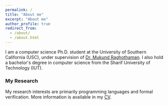 ```yaml
---
permalink: /
title: "About me"
excerpt: "About me"
author_profile: true
redirect_from: 
  - /about/
  - /about.html
---
```

I am a computer science Ph.D. student at the University of Southern California (USC), under supervision of [Dr. Mukund Raghothaman](https://r-mukund.github.io). I also hold a bachelor's degree in computer science from the Sharif University of Technology (IUT).

### My Research
My research interests are primarily programming languages and formal verification. More information is available in my [CV](https://macomeback.github.io/cv/).
